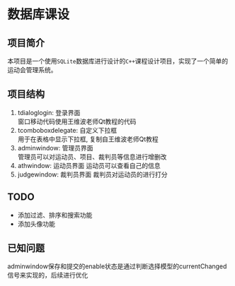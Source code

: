 # 数据库课设

## 项目简介

本项目是一个使用`SQLite`数据库进行设计的`C++`课程设计项目，实现了一个简单的运动会管理系统。

## 项目结构

1. tdialoglogin: 登录界面  
    窗口移动代码使用王维波老师Qt教程的代码
2. tcomboboxdelegate: 自定义下拉框  
    用于在表格中显示下拉框, 复制自王维波老师Qt教程
3. adminwindow: 管理员界面  
    管理员可以对运动员、项目、裁判员等信息进行增删改
4. athwindow: 运动员界面
    运动员可以查看自己的信息
5. judgewindow: 裁判员界面
    裁判员对运动员的进行打分

## TODO

- 添加过滤、排序和搜索功能
- 添加头像功能

## 已知问题

adminwindow保存和提交的enable状态是通过判断选择模型的currentChanged信号来实现的，后续进行优化
